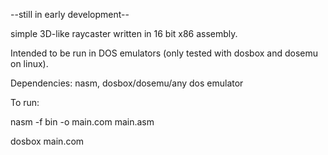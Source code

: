 --still in early development--

simple 3D-like raycaster written in 16 bit x86 assembly.

Intended to be run in DOS emulators (only tested with dosbox and dosemu on linux).

Dependencies: nasm, dosbox/dosemu/any dos emulator

To run: 

nasm -f bin -o main.com main.asm

dosbox main.com
